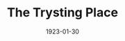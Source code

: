 ---
title: The Trysting Place
date: 1923-01-30
closing_date: 
layout: productions
featured_image: 
image_caption:
image_credit:
playbill:
category:
Theatre: Theatre Jacksonville
cast:
  Bertha Snyder: Jessie Briggs
  Charles W. Crooke, Jr.: Rupert Smith
  Frank Stringfellow: Launcelot Briggs
  Fred L. Mulliken: Mysterious Voice
  Helen Mullikin: Mrs. Curtis
  Mrs. C.A. Bisbee: Mrs. Briggs
  Ted Silber: Mr. Ingoldsby
crew:
  Stage Decoration/Props: 
    - Marion Adams
    - Mrs. F.L. Mullikin
understudies:
orchestra:
external_links:
---